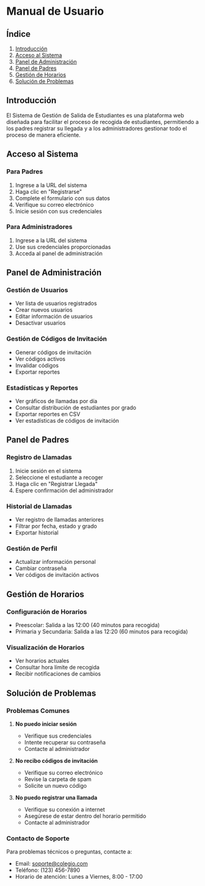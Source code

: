 # Manual de Usuario

## Índice
1. [Introducción](#introducción)
2. [Acceso al Sistema](#acceso-al-sistema)
3. [Panel de Administración](#panel-de-administración)
4. [Panel de Padres](#panel-de-padres)
5. [Gestión de Horarios](#gestión-de-horarios)
6. [Solución de Problemas](#solución-de-problemas)

## Introducción

El Sistema de Gestión de Salida de Estudiantes es una plataforma web diseñada para facilitar el proceso de recogida de estudiantes, permitiendo a los padres registrar su llegada y a los administradores gestionar todo el proceso de manera eficiente.

## Acceso al Sistema

### Para Padres
1. Ingrese a la URL del sistema
2. Haga clic en "Registrarse"
3. Complete el formulario con sus datos
4. Verifique su correo electrónico
5. Inicie sesión con sus credenciales

### Para Administradores
1. Ingrese a la URL del sistema
2. Use sus credenciales proporcionadas
3. Acceda al panel de administración

## Panel de Administración

### Gestión de Usuarios
- Ver lista de usuarios registrados
- Crear nuevos usuarios
- Editar información de usuarios
- Desactivar usuarios

### Gestión de Códigos de Invitación
- Generar códigos de invitación
- Ver códigos activos
- Invalidar códigos
- Exportar reportes

### Estadísticas y Reportes
- Ver gráficos de llamadas por día
- Consultar distribución de estudiantes por grado
- Exportar reportes en CSV
- Ver estadísticas de códigos de invitación

## Panel de Padres

### Registro de Llamadas
1. Inicie sesión en el sistema
2. Seleccione el estudiante a recoger
3. Haga clic en "Registrar Llegada"
4. Espere confirmación del administrador

### Historial de Llamadas
- Ver registro de llamadas anteriores
- Filtrar por fecha, estado y grado
- Exportar historial

### Gestión de Perfil
- Actualizar información personal
- Cambiar contraseña
- Ver códigos de invitación activos

## Gestión de Horarios

### Configuración de Horarios
- Preescolar: Salida a las 12:00 (40 minutos para recogida)
- Primaria y Secundaria: Salida a las 12:20 (60 minutos para recogida)

### Visualización de Horarios
- Ver horarios actuales
- Consultar hora límite de recogida
- Recibir notificaciones de cambios

## Solución de Problemas

### Problemas Comunes
1. **No puedo iniciar sesión**
   - Verifique sus credenciales
   - Intente recuperar su contraseña
   - Contacte al administrador

2. **No recibo códigos de invitación**
   - Verifique su correo electrónico
   - Revise la carpeta de spam
   - Solicite un nuevo código

3. **No puedo registrar una llamada**
   - Verifique su conexión a internet
   - Asegúrese de estar dentro del horario permitido
   - Contacte al administrador

### Contacto de Soporte
Para problemas técnicos o preguntas, contacte a:
- Email: soporte@colegio.com
- Teléfono: (123) 456-7890
- Horario de atención: Lunes a Viernes, 8:00 - 17:00 